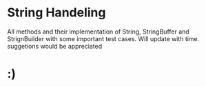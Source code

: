 # String Handeling

All methods and their implementation of String, StringBuffer and StrignBuilder with some important test cases.
Will update with time. 
suggetions would be appreciated
# :)
